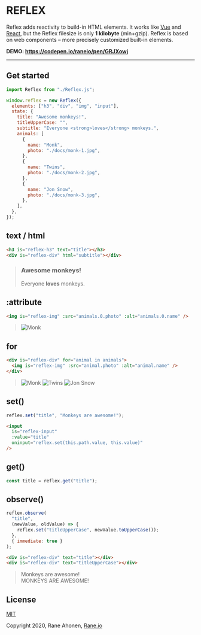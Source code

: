 # REFLEX

Reflex adds reactivity to build-in HTML elements. It works like [Vue](https://vuejs.org) and [React](https://reactjs.org/), but the Reflex filesize is only **1 kilobyte** (min+gzip). Reflex is based on web components – more precisely customized built-in elements.

**DEMO: https://codepen.io/raneio/pen/GRJXowj**

---

## Get started

```javascript
import Reflex from "./Reflex.js";

window.reflex = new Reflex({
  elements: ["h3", "div", "img", "input"],
  state: {
    title: "Awesome monkeys!",
    titleUpperCase: "",
    subtitle: "Everyone <strong>loves</strong> monkeys.",
    animals: [
      {
        name: "Monk",
        photo: "./docs/monk-1.jpg",
      },
      {
        name: "Twins",
        photo: "./docs/monk-2.jpg",
      },
      {
        name: "Jon Snow",
        photo: "./docs/monk-3.jpg",
      },
    ],
  },
});
```

## text / html

```html
<h3 is="reflex-h3" text="title"></h3>
<div is="reflex-div" html="subtitle"></div>
```

> ### Awesome monkeys!
>
> Everyone **loves** monkeys.

## :attribute

```html
<img is="reflex-img" :src="animals.0.photo" :alt="animals.0.name" />
```

> ![Monk](https://source.unsplash.com/Z05GiksmqYU/150x150)

## for

```html
<div is="reflex-div" for="animal in animals">
  <img is="reflex-img" :src="animal.photo" :alt="animal.name" />
</div>
```

> ![Monk](https://source.unsplash.com/Z05GiksmqYU/150x150) ![Twins](https://source.unsplash.com/aXqlZFeVFrU/150x150) ![Jon Snow](https://source.unsplash.com/iJ7cD_VocxE/150x150)

## set()

```javascript
reflex.set("title", "Monkeys are awesome!");
```

```html
<input
  is="reflex-input"
  :value="title"
  oninput="reflex.set(this.path.value, this.value)"
/>
```

## get()

```javascript
const title = reflex.get("title");
```

## observe()

```javascript
reflex.observe(
  "title",
  (newValue, oldValue) => {
    reflex.set("titleUpperCase", newValue.toUpperCase());
  },
  { immediate: true }
);
```

```html
<div is="reflex-div" text="title"></div>
<div is="reflex-div" text="titleUpperCase"></div>
```

> Monkeys are awesome!  
> MONKEYS ARE AWESOME!

## License

[MIT](http://opensource.org/licenses/MIT)

Copyright 2020, Rane Ahonen, [Rane.io](https://rane.io)
